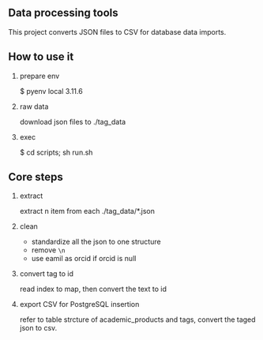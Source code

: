 ## Data processing tools

This project converts JSON files to CSV for database data imports.

## How to use it

1. prepare env

    $ pyenv local 3.11.6

2. raw data 

    download json files to ./tag_data

3. exec

    $ cd scripts; sh run.sh

## Core steps

1. extract

    extract n item from each ./tag_data/*.json
    
2. clean 
    
    - standardize all the json to one structure
    - remove `\n` 
    - use eamil as orcid if orcid is null

3. convert tag to id 

    read index to map, then convert the text to id

4. export CSV for PostgreSQL insertion

    refer to table strcture of academic_products and tags, convert the taged json to csv.
